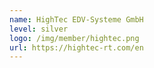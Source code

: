 ```yaml
---
name: HighTec EDV-Systeme GmbH
level: silver
logo: /img/member/hightec.png
url: https://hightec-rt.com/en
---
```

